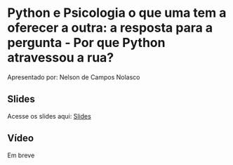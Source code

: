 # Python e Psicologia o que uma tem a oferecer a outra: a resposta para a pergunta - Por que Python atravessou a rua?

Apresentado por: Nelson de Campos Nolasco


## Slides

Acesse os slides aqui: [Slides](./)


## Vídeo

Em breve